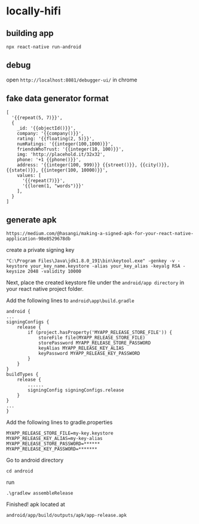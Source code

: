 # locally-hifi

## building app

```
npx react-native run-android
```

## debug

open `http://localhost:8081/debugger-ui/` in chrome

## fake data generator format

```
[
  '{{repeat(5, 7)}}',
  {
    _id: '{{objectId()}}',
    company: '{{company()}}',
    rating: '{{floating(2, 5)}}',
    numRatings: '{{integer(100,1000)}}',
    friendsWhoTrust: '{{integer(10, 100)}}',
    img: 'http://placehold.it/32x32',
    phone: '+1 {{phone()}}',
    address: '{{integer(100, 999)}} {{street()}}, {{city()}}, {{state()}}, {{integer(100, 10000)}}',
    values: [
      '{{repeat(7)}}',
      '{{lorem(1, "words")}}'
    ],
  }
]
```

## generate apk

`https://medium.com/@hasangi/making-a-signed-apk-for-your-react-native-application-98e8529678db`

create a private signing key

```
"C:\Program Files\Java\jdk1.8.0_191\bin\keytool.exe" -genkey -v -keystore your_key_name.keystore -alias your_key_alias -keyalg RSA -keysize 2048 -validity 10000
```

Next, place the created keystore file under the `android/app directory` in your react native project folder.

Add the following lines to `android\app\build.gradle`

```
android {
...
signingConfigs {
    release {
        if (project.hasProperty('MYAPP_RELEASE_STORE_FILE')) {
            storeFile file(MYAPP_RELEASE_STORE_FILE)
            storePassword MYAPP_RELEASE_STORE_PASSWORD
            keyAlias MYAPP_RELEASE_KEY_ALIAS
            keyPassword MYAPP_RELEASE_KEY_PASSWORD
        }
    }
}
buildTypes {
    release {
        ......
        signingConfig signingConfigs.release
    }
}
...
}
```

Add the following lines to gradle.properties

```
MYAPP_RELEASE_STORE_FILE=my-key.keystore
MYAPP_RELEASE_KEY_ALIAS=my-key-alias
MYAPP_RELEASE_STORE_PASSWORD=******
MYAPP_RELEASE_KEY_PASSWORD=*******
```

Go to android directory

```
cd android
```

run

```
.\gradlew assembleRelease
```

Finished! apk located at

```
android/app/build/outputs/apk/app-release.apk
```
